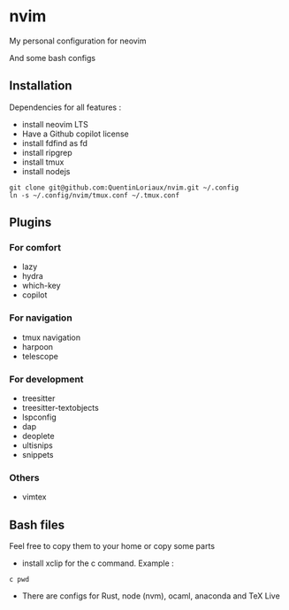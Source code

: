# nvim
My personal configuration for neovim

And some bash configs

## Installation

Dependencies for all features :

- install neovim LTS
- Have a Github copilot license
- install fdfind as fd
- install ripgrep
- install tmux
- install nodejs


```
git clone git@github.com:QuentinLoriaux/nvim.git ~/.config
ln -s ~/.config/nvim/tmux.conf ~/.tmux.conf
```

## Plugins

### For comfort
- lazy
- hydra
- which-key
- copilot

### For navigation

- tmux navigation
- harpoon
- telescope

### For development

- treesitter
- treesitter-textobjects
- lspconfig
- dap
- deoplete
- ultisnips
- snippets

### Others
- vimtex

## Bash files

Feel free to copy them to your home or copy some parts

- install xclip for the c command. Example : 
```
c pwd
```
- There are configs for Rust, node (nvm), ocaml, anaconda and TeX Live

